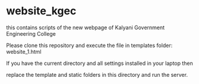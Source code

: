 # website_kgec
this contains scripts of the new webpage of Kalyani Government Engineering College

Please clone this repository and execute the file in templates folder: website_1.html

If you have the current directory and all settings installed in your laptop then

replace the template and static folders in this directory and run the server.
